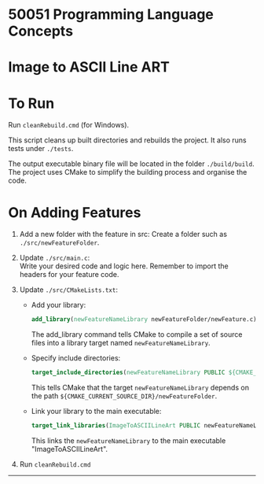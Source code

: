 # 50051 Programming Language Concepts  
# Image to ASCII Line ART

# To Run

Run `cleanRebuild.cmd` (for Windows).

This script cleans up built directories and rebuilds the project. It also runs tests under `./tests`.

The output executable binary file will be located in the folder `./build/build`. The project uses CMake to simplify the building process and organise the code.

# On Adding Features

1. Add a new folder with the feature in src:
   Create a folder such as `./src/newFeatureFolder`.

2. Update `./src/main.c`:  
   Write your desired code and logic here. Remember to import the headers for your feature code.

3. Update `./src/CMakeLists.txt`:
   - Add your library:  
     ```cmake
     add_library(newFeatureNameLibrary newFeatureFolder/newFeature.c)
     ```
     The add_library command tells CMake to compile a set of source files into a library target named `newFeatureNameLibrary`.

   - Specify include directories:  
     ```cmake
     target_include_directories(newFeatureNameLibrary PUBLIC ${CMAKE_CURRENT_SOURCE_DIR}/newFeatureFolder)
     ```  
     This tells CMake that the target `newFeatureNameLibrary` depends on the path `${CMAKE_CURRENT_SOURCE_DIR}/newFeatureFolder`.

   - Link your library to the main executable:  
     ```cmake
     target_link_libraries(ImageToASCIILineArt PUBLIC newFeatureNameLibrary)
     ```  
     This links the `newFeatureNameLibrary` to the main executable "ImageToASCIILineArt".

4. Run `cleanRebuild.cmd`
--- 
